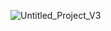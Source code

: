 ![Untitled_Project_V3](https://github.com/Resonanc3/Resonanc3/assets/79844632/330abed4-333a-4290-bdec-33458120a6a3)
